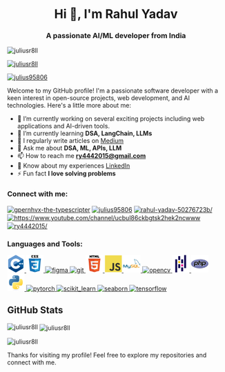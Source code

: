 <h1 align="center">Hi 👋, I'm Rahul Yadav</h1>
<h3 align="center">A passionate AI/ML developer from India</h3>

<p align="left"> <img src="https://komarev.com/ghpvc/?username=juliusr8ll&label=Profile%20views&color=0e75b6&style=flat" alt="juliusr8ll" /> </p>

<p align="left"> <a href="https://github.com/ryo-ma/github-profile-trophy"><img src="https://github-profile-trophy.vercel.app/?username=juliusr8ll" alt="juliusr8ll" /></a> </p>

<p align="left"> <a href="https://twitter.com/julius95806" target="blank"><img src="https://img.shields.io/twitter/follow/julius95806?logo=twitter&style=for-the-badge" alt="julius95806" /></a> </p>

Welcome to my GitHub profile! I'm a passionate software developer with a keen interest in open-source projects, web development, and AI technologies. Here's a little more about me:

- 🔭 I’m currently working on several exciting projects including web applications and AI-driven tools.
- 🌱 I’m currently learning **DSA, LangChain, LLMs**
- 📝 I regularly write articles on [Medium](https://medium.com/@wilsonjulius69)
- 💬 Ask me about **DSA, ML, APIs, LLM**
- 📫 How to reach me **ry4442015@gmail.com**
- 📄 Know about my experiences [LinkedIn](https://www.linkedin.com/in/rahul-yadav-50276723b/)
- ⚡ Fun fact **I love solving problems**

<h3 align="left">Connect with me:</h3>
<p align="left">
<a href="https://codepen.io/gpernhvx-the-typescripter" target="blank"><img align="center" src="https://raw.githubusercontent.com/rahuldkjain/github-profile-readme-generator/master/src/images/icons/Social/codepen.svg" alt="gpernhvx-the-typescripter" height="30" width="40" /></a>
<a href="https://twitter.com/julius95806" target="blank"><img align="center" src="https://raw.githubusercontent.com/rahuldkjain/github-profile-readme-generator/master/src/images/icons/Social/twitter.svg" alt="julius95806" height="30" width="40" /></a>
<a href="https://linkedin.com/in/rahul-yadav-50276723b/" target="blank"><img align="center" src="https://raw.githubusercontent.com/rahuldkjain/github-profile-readme-generator/master/src/images/icons/Social/linked-in-alt.svg" alt="rahul-yadav-50276723b/" height="30" width="40" /></a>
<a href="https://www.youtube.com/c/https://www.youtube.com/channel/ucbul86ckbgtsk2hek2ncwww" target="blank"><img align="center" src="https://raw.githubusercontent.com/rahuldkjain/github-profile-readme-generator/master/src/images/icons/Social/youtube.svg" alt="https://www.youtube.com/channel/ucbul86ckbgtsk2hek2ncwww" height="30" width="40" /></a>
<a href="https://www.leetcode.com/ry4442015/" target="blank"><img align="center" src="https://raw.githubusercontent.com/rahuldkjain/github-profile-readme-generator/master/src/images/icons/Social/leet-code.svg" alt="ry4442015/" height="30" width="40" /></a>
</p>

<h3 align="left">Languages and Tools:</h3>
<p align="left"> 
<a href="https://www.w3schools.com/cpp/" target="_blank" rel="noreferrer"> <img src="https://raw.githubusercontent.com/devicons/devicon/master/icons/cplusplus/cplusplus-original.svg" alt="cplusplus" width="40" height="40"/> </a> 
<a href="https://www.w3schools.com/css/" target="_blank" rel="noreferrer"> <img src="https://raw.githubusercontent.com/devicons/devicon/master/icons/css3/css3-original-wordmark.svg" alt="css3" width="40" height="40"/> </a> 
<a href="https://www.figma.com/" target="_blank" rel="noreferrer"> <img src="https://www.vectorlogo.zone/logos/figma/figma-icon.svg" alt="figma" width="40" height="40"/> </a> 
<a href="https://git-scm.com/" target="_blank" rel="noreferrer"> <img src="https://www.vectorlogo.zone/logos/git-scm/git-scm-icon.svg" alt="git" width="40" height="40"/> </a> 
<a href="https://www.w3.org/html/" target="_blank" rel="noreferrer"> <img src="https://raw.githubusercontent.com/devicons/devicon/master/icons/html5/html5-original-wordmark.svg" alt="html5" width="40" height="40"/> </a> 
<a href="https://developer.mozilla.org/en-US/docs/Web/JavaScript" target="_blank" rel="noreferrer"> <img src="https://raw.githubusercontent.com/devicons/devicon/master/icons/javascript/javascript-original.svg" alt="javascript" width="40" height="40"/> </a> 
<a href="https://www.mysql.com/" target="_blank" rel="noreferrer"> <img src="https://raw.githubusercontent.com/devicons/devicon/master/icons/mysql/mysql-original-wordmark.svg" alt="mysql" width="40" height="40"/> </a> 
<a href="https://opencv.org/" target="_blank" rel="noreferrer"> <img src="https://www.vectorlogo.zone/logos/opencv/opencv-icon.svg" alt="opencv" width="40" height="40"/> </a> 
<a href="https://pandas.pydata.org/" target="_blank" rel="noreferrer"> <img src="https://raw.githubusercontent.com/devicons/devicon/2ae2a900d2f041da66e950e4d48052658d850630/icons/pandas/pandas-original.svg" alt="pandas" width="40" height="40"/> </a> 
<a href="https://www.php.net" target="_blank" rel="noreferrer"> <img src="https://raw.githubusercontent.com/devicons/devicon/master/icons/php/php-original.svg" alt="php" width="40" height="40"/> </a> 
<a href="https://www.python.org" target="_blank" rel="noreferrer"> <img src="https://raw.githubusercontent.com/devicons/devicon/master/icons/python/python-original.svg" alt="python" width="40" height="40"/> </a> 
<a href="https://pytorch.org/" target="_blank" rel="noreferrer"> <img src="https://www.vectorlogo.zone/logos/pytorch/pytorch-icon.svg" alt="pytorch" width="40" height="40"/> </a> 
<a href="https://scikit-learn.org/" target="_blank" rel="noreferrer"> <img src="https://upload.wikimedia.org/wikipedia/commons/0/05/Scikit_learn_logo_small.svg" alt="scikit_learn" width="40" height="40"/> </a> 
<a href="https://seaborn.pydata.org/" target="_blank" rel="noreferrer"> <img src="https://seaborn.pydata.org/_images/logo-mark-lightbg.svg" alt="seaborn" width="40" height="40"/> </a> 
<a href="https://www.tensorflow.org" target="_blank" rel="noreferrer"> <img src="https://www.vectorlogo.zone/logos/tensorflow/tensorflow-icon.svg" alt="tensorflow" width="40" height="40"/> </a> 
</p>


## GitHub Stats

<p><img align="left" src="https://github-readme-stats.vercel.app/api/top-langs?username=juliusr8ll&show_icons=true&locale=en&layout=compact" alt="juliusr8ll" /></p>

<p>&nbsp;<img align="center" src="https://github-readme-stats.vercel.app/api?username=juliusr8ll&show_icons=true&locale=en" alt="juliusr8ll" /></p>

<p><img align="center" src="https://github-readme-streak-stats.herokuapp.com/?user=juliusr8ll&" alt="juliusr8ll" /></p>

Thanks for visiting my profile! Feel free to explore my repositories and connect with me.
